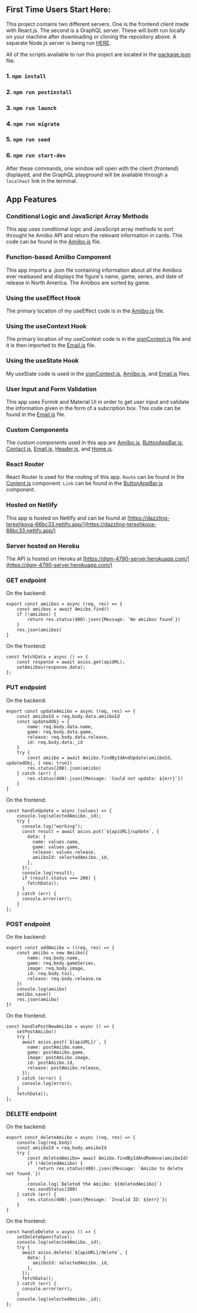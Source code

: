 ## First Time Users Start Here:

This project contains two different servers. One is the frontend client made with React.js. The second is a GraphQL server. These will both run locally on your machine after downloading or cloning the repository above. A separate Node.js server is being run [HERE](https://dgm-4790-server.herokuapp.com/).

All of the scripts available to run this project are located in the [package.json](/package.json) file.

### 1. ```npm install```

### 2. ```npm run postinstall```

### 3. ```npm run launch```

### 4. ```npm run migrate```

### 5. ```npm run seed```

### 6. ```npm run start-dev```

After these commands, one window will open with the client (frontend) displayed, and the GraphQL playground will be available through a ```localhost``` link in the terminal.

## App Features

### Conditional Logic and JavaScript Array Methods

This app uses conditional logic and JavaScript array methods to sort throught he Amiibo API and return the relevant information in cards. This code can be found in the [Amiibo.js](/src/Content/Amiibo/Amiibo.js) file.

### Function-based Amiibo Component

This app imports a .json file containing information about all the Amiibos ever realeased and displays the figure's name, game, series, and date of release in North America. The Amiibos are sorted by game.

### Using the useEffect Hook

The primary location of my useEffect code is in the [Amiibo.js](/src/Content/Amiibo/Amiibo.js) file.

### Using the useContext Hook

The primary location of my useContext code is in the [signContext.js](/src/contexts/signContext.js) file and it is then imported to the [Email.js](/src/Content/Email/Email.js) file.

### Using the useState Hook

My useState code is used in the [signContext.js](/src/contexts/signContext.js), [Amiibo.js](/src/Content/Amiibo/Amiibo.js), and [Email.js](/src/Content/Email/Email.js) files.

### User Input and Form Validation

This app uses Formik and Material UI in order to get user input and validate the information given in the form of a subcription box. This code can be found in the [Email.js](/src/Content/Email/Email.js) file.

### Custom Components

The custom components used in this app are [Amiibo.js](/src/Content/Amiibo/Amiibo.js), [ButtonAppBar.js](/src/Content/Bar/ButtonAppBar.js), [Contact.js](/src/Content/Contact/Contact.js), [Email.js](/src/Content/Email/Email.js), [Header.js](/src/Content/Header/header.js), and [Home.js](/src/Content/Home/Home.js).

### React Router

React Router is used for the routing of this app. <code>Route</code> can be found in the [Content.js](/src/Content/Content.js) component. <code>Link</code> can be found in the [ButtonAppBar.js](/src/Content/Bar/ButtonAppBar.js) component.

### Hosted on Netlify

This app is hosted on Netlify and can be found at [https://dazzling-tereshkova-66bc33.netlify.app/](https://dazzling-tereshkova-66bc33.netlify.app/)

### Server hosted on Heroku

The API is hosted on Heroku at [https://dgm-4790-server.herokuapp.com/](https://dgm-4790-server.herokuapp.com/)

### GET endpoint

On the backend:

```
export const amiibos = async (req, res) => {
    const amiibos = await Amiibo.find()
    if (!amiibos) {
        return res.status(400).json({Message: `No amiibos found`})
    }
    res.json(amiibos)
}
```

On the frontend:

```
const fetchData = async () => {
    const response = await axios.get(apiURL);
    setAmiibos(response.data);
};
```

### PUT endpoint

On the backend:

```
export const updateAmiibo = async (req, res) => {
    const amiiboId = req.body.data.amiiboId
    const updatedObj = {
        name: req.body.data.name,
        game: req.body.data.game,
        release: req.body.data.release,
        id: req.body.data._id
    }
    try {
        const amiibo = await Amiibo.findByIdAndUpdate(amiiboId, updatedObj, { new: true})
        res.status(200).json(amiibo)
    } catch (err) {
        res.status(400).json({Message: `Could not update: ${err}`})
    }
}
```

On the frontend:

```
const handleUpdate = async (values) => {
    console.log(selectedAmiibo._id);
    try {
      console.log("working");
      const result = await axios.put(`${apiURL}/update`, {
        data: {
          name: values.name,
          game: values.game,
          release: values.release,
          amiiboId: selectedAmiibo._id,
        },
      });
      console.log(result);
      if (result.status === 200) {
        fetchData();
      }
    } catch (err) {
      console.error(err);
    }
};
```

### POST endpoint

On the backend:

```
export const addAmiibo = ((req, res) => {
    const amiibo = new Amiibo({
        name: req.body.name,
        game: req.body.gameSeries,
        image: req.body.image,
        id: req.body.tail,
        release: req.body.release.na
    })
    console.log(amiibo)
    amiibo.save()
    res.json(amiibo)
})
```

On the frontend:

```
const handlePostNewAmiibo = async () => {
    setPostAmiibo()
    try {
      await axios.post(`${apiURL}/`, {
        name: postAmiibo.name,
        game: postAmiibo.game,
        image: postAmiibo.image,
        id: postAmiibo.id,
        release: postAmiibo.release,
      });
    } catch (error) {
      console.log(error);
    }
    fetchData();
};
```

### DELETE endpoint

On the backend:

```
export const deleteAmiibo = async (req, res) => {
    console.log(req.body)
    const amiiboId = req.body.amiiboId
    try {
        const deletedAmiibo= await Amiibo.findByIdAndRemove(amiiboId)
        if (!deletedAmiibo) {
            return res.status(400).json({Message: `Amiibo to delete not found.`})
        }
        console.log(`Deleted the Amiibo: ${deletedAmiibo}`)
        res.sendStatus(200)
    } catch (err) {
        res.status(400).json({Message: `Invalid ID: ${err}`})
    }
}
```

On the frontend:

```
const handleDelete = async () => {
    setDeleteOpen(false);
    console.log(selectedAmiibo._id);
    try {
      await axios.delete(`${apiURL}/delete`, {
        data: {
          amiiboId: selectedAmiibo._id,
        },
      });
      fetchData();
    } catch (err) {
      console.error(err);
    }
    console.log(selectedAmiibo._id);
};
```
